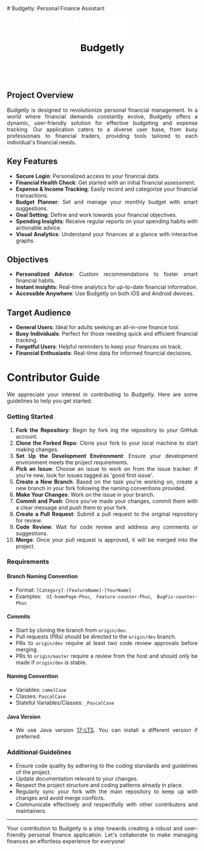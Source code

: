 <div style="text-align: justify;">
# Budgetly: Personal Finance Assistant

<p align="center">
  <img src="assets/logo/budgetly-logo.jpg" alt="Logo" width="150"/>
</p>

## Project Overview
Budgetly is designed to revolutionize personal financial management. In a world where financial demands constantly evolve, Budgetly offers a dynamic, user-friendly solution for effective budgeting and expense tracking. Our application caters to a diverse user base, from busy professionals to financial traders, providing tools tailored to each individual's financial needs.

## Key Features
- **Secure Login**: Personalized access to your financial data.
- **Financial Health Check**: Get started with an initial financial assessment.
- **Expense & Income Tracking**: Easily record and categorize your financial transactions.
- **Budget Planner**: Set and manage your monthly budget with smart suggestions.
- **Goal Setting**: Define and work towards your financial objectives.
- **Spending Insights**: Receive regular reports on your spending habits with actionable advice.
- **Visual Analytics**: Understand your finances at a glance with interactive graphs.

## Objectives
- **Personalized Advice**: Custom recommendations to foster smart financial habits.
- **Instant insights**: Real-time analytics for up-to-date financial information.
- **Accessible Anywhere**: Use Budgetly on both iOS and Android devices.

## Target Audience
- **General Users**: Ideal for adults seeking an all-in-one finance tool.
- **Busy Individuals**: Perfect for those needing quick and efficient financial tracking.
- **Forgetful Users**: Helpful reminders to keep your finances on track.
- **Financial Enthusiasts**: Real-time data for informed financial decisions.

# Contributor Guide

We appreciate your interest in contributing to Budgetly. Here are some guidelines to help you get started:

### Getting Started

1. **Fork the Repository**: Begin by fork ing the repository to your GitHub account.
2. **Clone the Forked Repo**: Clone your fork to your local machine to start making changes.
3. **Set Up the Development Environment**: Ensure your development environment meets the project requirements.
4. **Pick an Issue**: Choose an issue to work on from the issue tracker. If you're new, look for issues tagged as 'good first issue'.
5. **Create a New Branch**: Based on the task you're working on, create a new branch in your fork following the naming conventions provided.
6. **Make Your Changes**: Work on the issue in your branch.
7. **Commit and Push**: Once you've made your changes, commit them with a clear message and push them to your fork.
8. **Create a Pull Request**: Submit a pull request to the original repository for review.
9. **Code Review**: Wait for code review and address any comments or suggestions.
10. **Merge**: Once your pull request is approved, it will be merged into the project.

### Requirements

#### Branch Naming Convention

- Format: `[Category]-[FeatureName]-[YourName]`
- Examples: `UI-homePage-Phuc`, `Feature-counter-Phuc`, `BugFix-counter-Phuc`

#### Commits

- Start by cloning the branch from `origin/dev`.
- Pull requests (PRs) should be directed to the `origin/dev` branch.
- PRs to `origin/dev` require at least two code review approvals before merging.
- PRs to `origin/master` require a review from the host and should only be made if `origin/dev` is stable.

#### Naming Convention

- Variables: `camelCase`
- Classes: `PascalCase`
- Stateful Variables/Classes: `_PascalCase`

#### Java Version

- We use Java version [17-LTS](https://adoptium.net/temurin/releases/?version=17&os=windows&arch=x64&package=jdk). You can install a different version if preferred.

### Additional Guidelines

- Ensure code quality by adhering to the coding standards and guidelines of the project.
- Update documentation relevant to your changes.
- Respect the project structure and coding patterns already in place.
- Regularly sync your fork with the main repository to keep up with changes and avoid merge conflicts.
- Communicate effectively and respectfully with other contributors and maintainers.

---

Your contribution to Budgetly is a step towards creating a robust and user-friendly personal finance application. Let's collaborate to make managing finances an effortless experience for everyone!

</div>